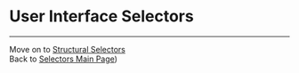 # User Interface Selectors 

___
Move on to [Structural Selectors](04-structural-selectors.md)  
Back to [Selectors Main Page](00-selectors.md))   